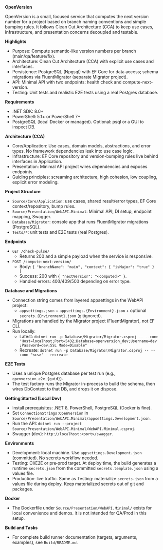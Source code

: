 **OpenVersion**

OpenVersion is a small, focused service that computes the next version number for a project based on branch naming conventions and simple bumping rules. It follows Clean Cut Architecture (CCA) to keep use cases, infrastructure, and presentation concerns decoupled and testable.

**Highlights**
- Purpose: Compute semantic-like version numbers per branch (main/qa/feature/fix).
- Architecture: Clean Cut Architecture (CCA) with explicit use cases and interfaces.
- Persistence: PostgreSQL (Npgsql) with EF Core for data access; schema migrations via FluentMigrator (separate Migrator project).
- API: Minimal API with two endpoints: health check and compute-next-version.
- Testing: Unit tests and realistic E2E tests using a real Postgres database.

**Requirements**
- .NET SDK: 8.0+
- PowerShell: 5.1+ or PowerShell 7+
- PostgreSQL (local Docker or managed). Optional: psql or a GUI to inspect DB.

**Architecture (CCA)**
- Core/Application: Use cases, domain models, abstractions, and error types. No framework dependencies leak into use case logic.
- Infrastructure: EF Core repository and version-bumping rules live behind interfaces in Application.
- Presentation: Minimal API project wires dependencies and exposes endpoints.
- Guiding principles: screaming architecture, high cohesion, low coupling, explicit error modeling.

**Project Structure**
- `Source/Core/Application`: use cases, shared result/error types, EF Core context/repository, bump rules.
- `Source/Presentation/WebAPI.Minimal`: Minimal API, DI setup, endpoint mapping, Swagger.
- `Database/Migrator`: console app that runs FluentMigrator migrations (PostgreSQL).
- `Tests/*`: unit tests and E2E tests (real Postgres).

**Endpoints**
- `GET /check-pulse/`
  - Returns 200 and a simple payload when the service is responsive.
- `POST /compute-next-version/`
  - Body: `{ "branchName": "main", "context": { "isMajor": "true" } }`
  - Success: 200 with `{ "nextVersion": "<computed>" }`.
  - Handled errors: 400/409/500 depending on error type.

**Database and Migrations**
- Connection string comes from layered appsettings in the WebAPI project:
  - `appsettings.json` + `appsettings.{Environment}.json` + optional `secrets.{Environment}.json` (gitignored).
- Migrations are handled by the Migrator project (FluentMigrator), not EF CLI.
- Run locally:
  - Latest: `dotnet run -p Database/Migrator/Migrator.csproj -- --conn "Host=localhost;Port=5432;Database=openversion_dev;Username=dev;Password=dev;SSL Mode=Disable"`
  - Recreate: `dotnet run -p Database/Migrator/Migrator.csproj -- --conn "<cs>" --recreate`

**E2E Tests**
- Uses a unique Postgres database per test run (e.g., `openversion_e2e_{guid}`).
- The test factory runs the Migrator in-process to build the schema, then wires DbContext to that DB, and drops it on dispose.

**Getting Started (Local Dev)**
- Install prerequisites: .NET 8, PowerShell, PostgreSQL (Docker is fine).
- Set `ConnectionStrings:OpenVersion` in `Source/Presentation/WebAPI.Minimal/appsettings.Development.json`.
- Run the API: `dotnet run --project Source/Presentation/WebAPI.Minimal/WebAPI.Minimal.csproj`.
- Swagger (dev): `http://localhost:<port>/swagger`.

**Environments**
- Development: local machine. Use `appsettings.Development.json` (committed). No secrets workflow needed.
- Testing: CI/E2E or pre‑prod target. At deploy time, the build generates a runtime `secrets.json` from the committed `secrets.template.json` using a values file.
- Production: live traffic. Same as Testing: materialize `secrets.json` from a values file during deploy. Keep materialized secrets out of git and packages.

**Docker**
- The Dockerfile under `Source/Presentation/WebAPI.Minimal/` exists for local convenience and demos. It is not intended for QA/Prod in this setup.

**Build and Tasks**
- For complete build runner documentation (targets, arguments, examples), see `Build/README.md`.

